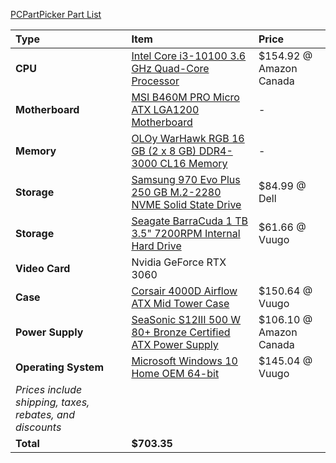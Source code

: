 [PCPartPicker Part List](https://ca.pcpartpicker.com/list/XHwyH2)

Type|Item|Price
:----|:----|:----
**CPU** | [Intel Core i3-10100 3.6 GHz Quad-Core Processor](https://ca.pcpartpicker.com/product/qtqBD3/intel-core-i3-10100-36-ghz-quad-core-processor-bx8070110100) | $154.92 @ Amazon Canada 
**Motherboard** | [MSI B460M PRO Micro ATX LGA1200 Motherboard](https://ca.pcpartpicker.com/product/2qn8TW/msi-b460m-pro-micro-atx-lga1200-motherboard-b460m-pro) |-
**Memory** | [OLOy WarHawk RGB 16 GB (2 x 8 GB) DDR4-3000 CL16 Memory](https://ca.pcpartpicker.com/product/HscRsY/oloy-warhawk-rgb-16-gb-2-x-8-gb-ddr4-3000-memory-md4u083016beda) |-
**Storage** | [Samsung 970 Evo Plus 250 GB M.2-2280 NVME Solid State Drive](https://ca.pcpartpicker.com/product/BDYLrH/samsung-970-evo-plus-250-gb-m2-2280-nvme-solid-state-drive-mz-v7s250bam) | $84.99 @ Dell 
**Storage** | [Seagate BarraCuda 1 TB 3.5" 7200RPM Internal Hard Drive](https://ca.pcpartpicker.com/product/44Gj4D/seagate-barracuda-1tb-35-7200rpm-internal-hard-drive-st1000dm010) | $61.66 @ Vuugo 
**Video Card**| Nvidia GeForce RTX 3060|  
**Case** | [Corsair 4000D Airflow ATX Mid Tower Case](https://ca.pcpartpicker.com/product/bCYQzy/corsair-4000d-airflow-atx-mid-tower-case-cc-9011200-ww) | $150.64 @ Vuugo 
**Power Supply** | [SeaSonic S12III 500 W 80+ Bronze Certified ATX Power Supply](https://ca.pcpartpicker.com/product/FL3H99/seasonic-s12iii-500-w-80-bronze-certified-atx-power-supply-ssr-500gb3) | $106.10 @ Amazon Canada 
**Operating System** | [Microsoft Windows 10 Home OEM 64-bit](https://ca.pcpartpicker.com/product/wtgPxr/microsoft-os-kw900140) | $145.04 @ Vuugo
 | *Prices include shipping, taxes, rebates, and discounts* |
 | **Total** | **$703.35**
